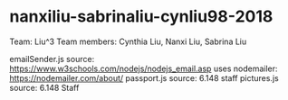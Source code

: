 # nanxiliu-sabrinaliu-cynliu98-2018

Team: Liu^3
Team members: Cynthia Liu, Nanxi Liu, Sabrina Liu

emailSender.js source: https://www.w3schools.com/nodejs/nodejs_email.asp
	uses nodemailer: https://nodemailer.com/about/
passport.js source: 6.148 staff
pictures.js source: 6.148 Staff

